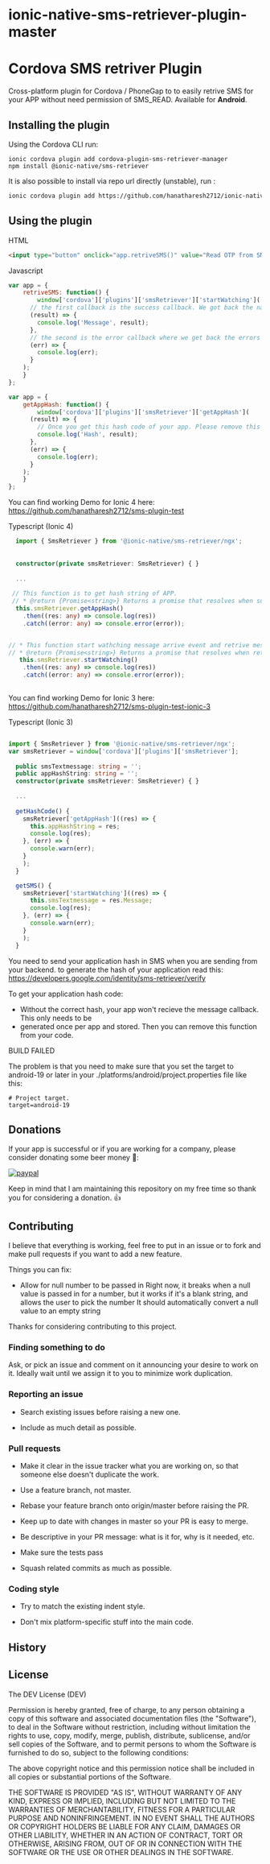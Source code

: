 # ionic-native-sms-retriever-plugin-master
# Cordova SMS retriver Plugin

Cross-platform plugin for Cordova / PhoneGap to to easily retrive SMS for your APP without need permission of SMS_READ. Available for **Android**.

## Installing the plugin

Using the Cordova CLI run:

```
ionic cordova plugin add cordova-plugin-sms-retriever-manager
npm install @ionic-native/sms-retriever
```

It is also possible to install via repo url directly (unstable), run :

```sh
ionic cordova plugin add https://github.com/hanatharesh2712/ionic-native-sms-retriever-plugin-master.git
```

## Using the plugin
HTML

```html
<input type="button" onclick="app.retriveSMS()" value="Read OTP from SMS" />
```

Javascript

```js
var app = {
    retriveSMS: function() {
        window['cordova']['plugins']['smsRetriever']['startWatching'](
      // the first callback is the success callback. We got back the native code’s result here.
      (result) => { 
		console.log('Message', result);
	  },
      // the second is the error callback where we get back the errors
      (err) => {
        console.log(err);
      }
    );
    }
};
```
```js
var app = {
    getAppHash: function() {
        window['cordova']['plugins']['smsRetriever']['getAppHash'](
      (result) => { 
		// Once you get this hash code of your app. Please remove this code.
		console.log('Hash', result);
	  },
      (err) => {
        console.log(err);
      }
    );
    }
};
```
You can find working Demo for Ionic 4 here: https://github.com/hanatharesh2712/sms-plugin-test

  Typescript (Ionic 4)
```typescript
  import { SmsRetriever } from '@ionic-native/sms-retriever/ngx';
 
 
  constructor(private smsRetriever: SmsRetriever) { }
 
  ...
 
 // This function is to get hash string of APP.
 // * @return {Promise<string>} Returns a promise that resolves when successfully generate hash of APP.
  this.smsRetriever.getAppHash()
    .then((res: any) => console.log(res))
    .catch((error: any) => console.error(error));


// * This function start wathching message arrive event and retrive message text.
// * @return {Promise<string>} Returns a promise that resolves when retrives SMS text or TIMEOUT after 5 min.
   this.smsRetriever.startWatching()
    .then((res: any) => console.log(res))
    .catch((error: any) => console.error(error));
 
  ```

You can find working Demo for Ionic 3 here: https://github.com/hanatharesh2712/sms-plugin-test-ionic-3

  Typescript (Ionic 3)
```typescript

import { SmsRetriever } from '@ionic-native/sms-retriever/ngx';
var smsRetriever = window['cordova']['plugins']['smsRetriever'];
 
  public smsTextmessage: string = '';
  public appHashString: string = '';
  constructor(private smsRetriever: SmsRetriever) { }
 
  ...
 
  getHashCode() {
    smsRetriever['getAppHash']((res) => {
      this.appHashString = res;
      console.log(res);
    }, (err) => {
      console.warn(err);
    }
    );
  }

  getSMS() {
    smsRetriever['startWatching']((res) => {
      this.smsTextmessage = res.Message;
      console.log(res);
    }, (err) => {
      console.warn(err);
    }
    );
  }
  ```

You need to send your application hash in SMS when you are sending from your backend. to generate the hash of your application read this: https://developers.google.com/identity/sms-retriever/verify

To get your application hash code:

* Without the correct hash, your app won't recieve the message callback. This only needs to be
* generated once per app and stored. Then you can remove this function from your code.




BUILD FAILED

The problem is that you need to make sure that you set the target to android-19 or later in your ./platforms/android/project.properties file like this:

    # Project target.
    target=android-19


## Donations

If your app is successful or if you are working for a company, please consider donating some beer money :beer::

[![paypal](https://www.paypalobjects.com/en_US/i/btn/btn_donateCC_LG.gif)](https://www.paypal.com/cgi-bin/webscr?cmd=_s-xclick&hosted_button_id=YP2LMRCJMGTNJ&source=url)

Keep in mind that I am maintaining this repository on my free time so thank you for considering a donation. :+1:


## Contributing

I believe that everything is working, feel free to put in an issue or to fork and make pull requests if you want to add a new feature.

Things you can fix:
* Allow for null number to be passed in
  Right now, it breaks when a null value is passed in for a number, but it works if it's a blank string, and allows the user to pick the number
  It should automatically convert a  null value to an empty string

Thanks for considering contributing to this project.

### Finding something to do

Ask, or pick an issue and comment on it announcing your desire to work on it. Ideally wait until we assign it to you to minimize work duplication.

### Reporting an issue

- Search existing issues before raising a new one.

- Include as much detail as possible.

### Pull requests

- Make it clear in the issue tracker what you are working on, so that someone else doesn't duplicate the work.

- Use a feature branch, not master.

- Rebase your feature branch onto origin/master before raising the PR.

- Keep up to date with changes in master so your PR is easy to merge.

- Be descriptive in your PR message: what is it for, why is it needed, etc.

- Make sure the tests pass

- Squash related commits as much as possible.

### Coding style

- Try to match the existing indent style.

- Don't mix platform-specific stuff into the main code.




## History


## License

The DEV License (DEV)

Permission is hereby granted, free of charge, to any person obtaining a copy of
this software and associated documentation files (the "Software"), to deal in
the Software without restriction, including without limitation the rights to
use, copy, modify, merge, publish, distribute, sublicense, and/or sell copies of
the Software, and to permit persons to whom the Software is furnished to do so,
subject to the following conditions:

The above copyright notice and this permission notice shall be included in all
copies or substantial portions of the Software.

THE SOFTWARE IS PROVIDED "AS IS", WITHOUT WARRANTY OF ANY KIND, EXPRESS OR
IMPLIED, INCLUDING BUT NOT LIMITED TO THE WARRANTIES OF MERCHANTABILITY, FITNESS
FOR A PARTICULAR PURPOSE AND NONINFRINGEMENT. IN NO EVENT SHALL THE AUTHORS OR
COPYRIGHT HOLDERS BE LIABLE FOR ANY CLAIM, DAMAGES OR OTHER LIABILITY, WHETHER
IN AN ACTION OF CONTRACT, TORT OR OTHERWISE, ARISING FROM, OUT OF OR IN
CONNECTION WITH THE SOFTWARE OR THE USE OR OTHER DEALINGS IN THE SOFTWARE.
